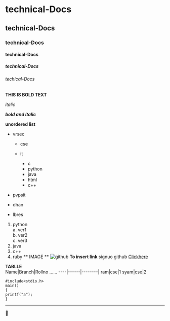 # technical-Docs
## technical-Docs
### technical-Docs
#### technical-Docs
##### technical-Docs
###### techical-Docs
**THIS IS BOLD TEXT**  

*italic*  

***bold and italic***  

**unordered list**

- vrsec  

  * cse
  
  * it
    - c
    - python
    - java
    - html
    - c++
    
- pvpsit

- dhan

- lbres
1. python  
  a. ver1  
  b. ver2  
  c. ver3  
2. java
3. c++
4. ruby
** IMAGE **
![github](https://github.githubassets.com/images/modules/logos_page/GitHub-Mark.png)
**To insert link**
signuo github [Clickhere](https://guides.github.com/activities/hello-world/)  

**TABLLE**  
Name|Branch|Rollno  ......
----|------|--------|
ram|cse|1
syam|cse|2  
```
#include<stdio.h>
main()
{
printf("a");
}    

```
----------------------------------------------    

:princess:









































